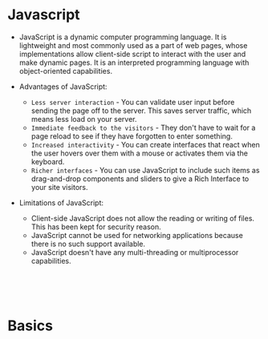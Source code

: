 # Javascript

- JavaScript is a dynamic computer programming language. It is lightweight and most commonly used as a part of web pages, whose implementations allow client-side script to interact with the user and make dynamic pages. It is an interpreted programming language with object-oriented capabilities.

- Advantages of JavaScript:
  - `Less server interaction` -  You can validate user input before sending the page off to the server. This saves server traffic, which means less load on your server.
  - `Immediate feedback to the visitors` - They don't have to wait for a page reload to see if they have forgotten to enter something.
  - `Increased interactivity` - You can create interfaces that react when the user hovers over them with a mouse or activates them via the keyboard.
  - `Richer interfaces` - You can use JavaScript to include such items as drag-and-drop components and sliders to give a Rich Interface to your site visitors.
  
- Limitations of JavaScript:
  - Client-side JavaScript does not allow the reading or writing of files. This has been kept for security reason.
  - JavaScript cannot be used for networking applications because there is no such support available.
  - JavaScript doesn't have any multi-threading or multiprocessor capabilities.

<br>
<br>
<br>

# Basics
